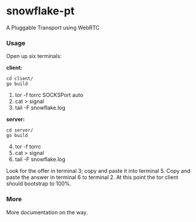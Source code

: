 # snowflake-pt

A Pluggable Transport using WebRTC

### Usage

Open up six terminals:

**client:**

```
cd client/
go build
```

1. tor -f torrc SOCKSPort auto
2. cat > signal
3. tail -F snowflake.log

**server:**

```
cd server/
go build
```

4. tor -f torrc
5. cat > signal
6. tail -F snowflake.log

Look for the offer in terminal 3; copy and paste it into terminal 5.
Copy and paste the answer in terminal 6 to terminal 2.
At this point the tor client should bootstrap to 100%.

### More

More documentation on the way.
